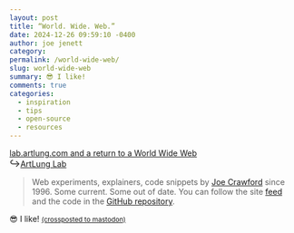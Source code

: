 ```yaml
---
layout: post
title: “World. Wide. Web.”
date: 2024-12-26 09:59:10 -0400
author: joe jenett
category: 
permalink: /world-wide-web/
slug: world-wide-web
summary: 😎 I like!
comments: true
categories:
  - inspiration
  - tips
  - open-source
  - resources
---
```

<a title="ArtLung: lab.artlung.com and a return to a World Wide Web ~ 23 Dec 2024" href="https://artlung.com/blog/2024/12/23/lab-artlung-com-and-a-return-to-a-world-wide-web/">lab.artlung.com and a return to a World Wide Web</a><br><big>&#8618;</big><a title="ArtLung Lab: Web Tech Experiments by Joe Crawford / ArtLung Lab" href="https://lab.artlung.com/">ArtLung Lab</a>

<blockquote><p>Web experiments, explainers, code snippets by <a href="https://artlung.com/">Joe Crawford</a> since 1996. Some current. Some out of date. You can follow the site <a href="https://lab.artlung.com/feed.xml">feed</a> and the code in the <a href="https://github.com/artlung/lab.artlung.com">GitHub repository</a>.</p></blockquote>
😎 I like!
<a href="https://brid.gy/publish/mastodon"><small>(crossposted to mastodon)</small></a>